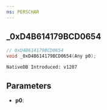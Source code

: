 ```yaml
---
ns: PERSCHAR
---
```

## _0xD4B614179BCD0654

```c
// 0xD4B614179BCD0654
void _0xD4B614179BCD0654(Any p0);
```

```
NativeDB Introduced: v1207
```

## Parameters
* **p0**:
